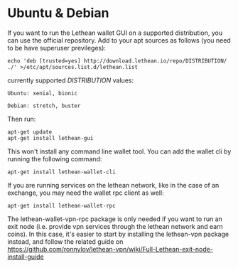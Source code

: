 # Ubuntu & Debian

If you want to run the Lethean wallet GUI on a supported distribution, you can use the official repository.
Add to your apt sources as follows (you need to be have superuser previleges):
```
echo 'deb [trusted=yes] http://download.lethean.io/repo/DISTRIBUTION/ ./' >/etc/apt/sources.list.d/lethean.list
```
currently supported *DISTRIBUTION* values:

	Ubuntu: xenial, bionic
	
	Debian: stretch, buster

Then run:
```
apt-get update
apt-get install lethean-gui
```
This won't install any command line wallet tool. You can add the wallet cli by running the following command:
```
apt-get install lethean-wallet-cli
```
If you are running services on the lethean network, like in the case of an exchange, you may need the wallet rpc client as well:
```
apt-get install lethean-wallet-rpc
```
The lethean-wallet-vpn-rpc package is only needed if you want to run an exit node (i.e. provide vpn services through the lethean network and earn coins). In this case, it's easier to start by installing the lethean-vpn package instead, and follow the related guide on https://github.com/ronnylov/lethean-vpn/wiki/Full-Lethean-exit-node-install-guide
